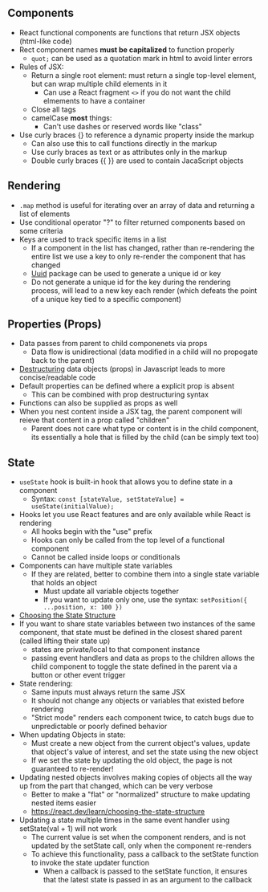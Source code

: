 ## Components
- React functional components are functions that return JSX objects (html-like code)
- Rect component names **must be capitalized** to function properly
  - `quot;` can be used as a quotation mark in html to avoid linter errors
- Rules of JSX:
  - Return a single root element: must return a single top-level element, but can wrap multiple child elements in it
    - Can use a React fragment `<>` if you do not want the child elmements to have a container
  - Close all tags
  - camelCase **most** things:
    - Can't use dashes or reserved words like "class"
- Use curly braces {} to reference a dynamic property inside the markup
  - Can also use this to call functions directly in the markup
  - Use curly braces as text or as attributes only in the markup
  - Double curly braces {{ }} are used to contain JacaScript objects

## Rendering
- `.map` method is useful for iterating over an array of data and returning a list of elements
- Use conditional operator "?" to filter returned components based on some criteria
- Keys are used to track specific items in a list
  - If a component in the list has changed, rather than re-rendering the entire list we use a key to only re-render the component that has changed
  - [Uuid](https://www.npmjs.com/package/uuid) package can be used to generate a unique id or key
  - Do not generate a unique id for the key during the rendering process, will lead to a new key each render (which defeats the point of a unique key tied to a specific component)

## Properties (Props)
- Data passes from parent to child componenets via props
  - Data flow is unidirectional (data modified in a child will no propogate back to the parent)
- [Destructuring](https://developer.mozilla.org/en-US/docs/Web/JavaScript/Reference/Operators/Destructuring_assignment) data objects (props) in Javascript leads to more concise/readable code 
- Default properties can be defined where a explicit prop is absent
  - This can be combined with prop destructuring syntax
- Functions can also be supplied as props as well
- When you nest content inside a JSX tag, the parent component will reieve that content in a prop called "children"
  - Parent does not care what type or content is in the child component, its essentially a hole that is filled by the child (can be simply text too)

## State
- `useState` hook is built-in hook that allows you to define state in a component
  - Syntax: `const [stateValue, setStateValue] = useState(initialValue);`
- Hooks let you use React features and are only available while React is rendering
  - All hooks begin with the "use" prefix
  - Hooks can only be called from the top level of a functional component
  - Cannot be called inside loops or conditionals
- Components can have multiple state variables
  - If they are related, better to combine them into a single state variable that holds an object
    - Must update all variable objects together
    - If you want to update only one, use the syntax: `setPosition({ ...position, x: 100 })`
- [Choosing the State Structure](https://react.dev/learn/choosing-the-state-structure)
- If you want to share state variables between two instances of the same component, that state must be defined in the closest shared parent (called lifting their state up)
  - states are private/local to that component instance
  - passing event handlers and data as props to the children allows the child component to toggle the state defined in the parent via a button or other event trigger
- State rendering:
  - Same inputs must always return the same JSX
  - It should not change any objects or variables that existed before rendering
  - "Strict mode" renders each component twice, to catch bugs due to unpredictable or poorly defined behavior
- When updating Objects in state:
  - Must create a new object from the current object's values, update that object's value of interest, and set the state using the new object
  - If we set the state by updating the old object, the page is not guaranteed to re-render!
- Updating nested objects involves making copies of objects all the way up from the part that changed, which can be very verbose
  - Better to make a "flat" or "normalized" structure to make updating nested items easier
  - https://react.dev/learn/choosing-the-state-structure
- Updating a state multiple times in the same event handler using setState(val + 1) will not work
  - The current value is set when the component renders, and is not updated by the setState call, only when the component re-renders
  - To achieve this functionality, pass a callback to the setState function to invoke the state updater function
    - When a callback is passed to the setState function, it ensures that the latest state is passed in as an argument to the callback
